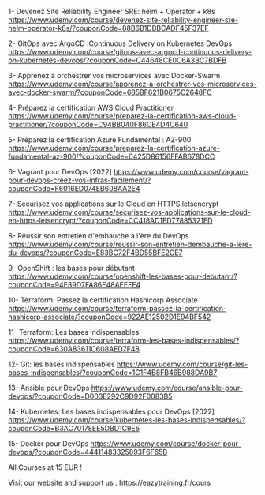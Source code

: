 1- Devenez Site Reliability Engineer SRE: helm + Operator + k8s https://www.udemy.com/course/devenez-site-reliability-engineer-sre-helm-operator-k8s/?couponCode=88B6B1DBBCADF45F37EF

2- GitOps avec ArgoCD :Continuous Delivery on Kubernetes DevOps https://www.udemy.com/course/gitops-avec-argocd-continuous-delivery-on-kubernetes-devops/?couponCode=C44648CE0C6A3BC7BDFB

3- Apprenez à orchestrer vos microservices avec Docker-Swarm https://www.udemy.com/course/apprenez-a-orchestrer-vos-microservices-avec-docker-swarm/?couponCode=685BF621B0675C2648FC

4- Préparez la certification AWS Cloud Practitioner https://www.udemy.com/course/preparez-la-certification-aws-cloud-practitioner/?couponCode=C94BB040F86CE4D4C640

5- Préparez la certification Azure Fundamental : AZ-900  https://www.udemy.com/course/preparez-la-certification-azure-fundamental-az-900/?couponCode=0425D86156FFAB678DCC

6- Vagrant pour DevOps [2022] https://www.udemy.com/course/vagrant-pour-devops-creez-vos-infras-facilement/?couponCode=F6016ED074EB608AA2E4

7- Sécurisez vos applications sur le Cloud en HTTPS letsencrypt
https://www.udemy.com/course/securisez-vos-applications-sur-le-cloud-en-https-letsencrypt/?couponCode=CC418AD1ED77885321ED

8- Réussir son entretien d'embauche à l'ère du DevOps
https://www.udemy.com/course/reussir-son-entretien-dembauche-a-lere-du-devops/?couponCode=E83BC72F4BD55BFE2CE7

9- OpenShift : les bases pour débutant
https://www.udemy.com/course/openshift-les-bases-pour-debutant/?couponCode=94E89D7FA86E48AEEFE4

10- Terraform: Passez la certification Hashicorp Associate
https://www.udemy.com/course/terraform-passez-la-certification-hashicorp-associate/?couponCode=922AE12502D1E94BF542

11- Terraform: Les bases indispensables
https://www.udemy.com/course/terraform-les-bases-indispensables/?couponCode=630A83611C608AED7F48

12- Git: les bases indispensables
https://www.udemy.com/course/git-les-bases-indispensables/?couponCode=1C1F4B8FB46B988DA9B7

13- Ansible pour DevOps
https://www.udemy.com/course/ansible-pour-devops/?couponCode=D003E292C9D92F0083B5

14- Kubernetes: Les bases indispensables pour DevOps [2022]
https://www.udemy.com/course/kubernetes-les-bases-indispensables/?couponCode=B3AC70178EE5DBD1C9E5

15- Docker pour DevOps
https://www.udemy.com/course/docker-pour-devops/?couponCode=44411483325893F6F65B



All Courses at 15 EUR !

Visit our website and support us : https://eazytraining.fr/cours
